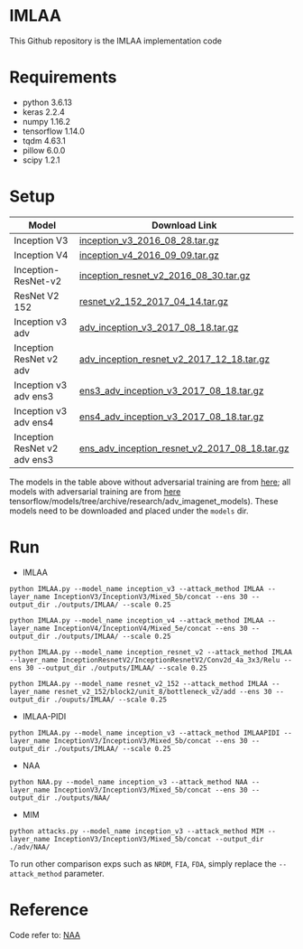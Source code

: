 # IMLAA

This Github repository is the IMLAA implementation code

# Requirements
- python 3.6.13
- keras 2.2.4
- numpy 1.16.2
- tensorflow 1.14.0
- tqdm 4.63.1
- pillow 6.0.0
- scipy 1.2.1

# Setup
Model  | Download Link
------------- | -------------
Inception V3  | [inception_v3_2016_08_28.tar.gz](http://download.tensorflow.org/models/inception_v3_2016_08_28.tar.gz)
Inception V4| [inception_v4_2016_09_09.tar.gz](http://download.tensorflow.org/models/inception_v4_2016_09_09.tar.gz)
Inception-ResNet-v2  | [inception_resnet_v2_2016_08_30.tar.gz](http://download.tensorflow.org/models/inception_resnet_v2_2016_08_30.tar.gz)
ResNet V2 152  | [resnet_v2_152_2017_04_14.tar.gz](http://download.tensorflow.org/models/resnet_v2_152_2017_04_14.tar.gz)
Inception v3 adv | [adv_inception_v3_2017_08_18.tar.gz](http://download.tensorflow.org/models/adv_inception_v3_2017_08_18.tar.gz)
Inception ResNet v2 adv  | [adv_inception_resnet_v2_2017_12_18.tar.gz](http://download.tensorflow.org/models/adv_inception_resnet_v2_2017_12_18.tar.gz)
Inception v3 adv ens3  | [ens3_adv_inception_v3_2017_08_18.tar.gz](http://download.tensorflow.org/models/ens3_adv_inception_v3_2017_08_18.tar.gz)
Inception v3 adv ens4  | [ens4_adv_inception_v3_2017_08_18.tar.gz](http://download.tensorflow.org/models/ens4_adv_inception_v3_2017_08_18.tar.gz)
Inception ResNet v2 adv ens3  | [ens_adv_inception_resnet_v2_2017_08_18.tar.gz](http://download.tensorflow.org/models/ens_adv_inception_resnet_v2_2017_08_18.tar.gz)
The models in the table above without adversarial training are from [here](https://github.com/tensorflow/models/tree/master/research/slim); all models with adversarial training are from [here](https://github.com/) tensorflow/models/tree/archive/research/adv_imagenet_models). These models need to be downloaded and placed under the `models` dir.

# Run
- IMLAA

`python IMLAA.py --model_name inception_v3 --attack_method IMLAA --layer_name InceptionV3/InceptionV3/Mixed_5b/concat --ens 30 --output_dir ./outputs/IMLAA/ --scale 0.25`

`python IMLAA.py --model_name inception_v4 --attack_method IMLAA --layer_name InceptionV4/InceptionV4/Mixed_5e/concat --ens 30 --output_dir ./outputs/IMLAA/ --scale 0.25`

`python IMLAA.py --model_name inception_resnet_v2 --attack_method IMLAA --layer_name InceptionResnetV2/InceptionResnetV2/Conv2d_4a_3x3/Relu --ens 30 --output_dir ./outputs/IMLAA/ --scale 0.25`

`python IMLAA.py --model_name resnet_v2_152 --attack_method IMLAA --layer_name resnet_v2_152/block2/unit_8/bottleneck_v2/add --ens 30 --output_dir ./ouputs/IMLAA/ --scale 0.25`

- IMLAA-PIDI

`python IMLAA.py --model_name inception_v3 --attack_method IMLAAPIDI --layer_name InceptionV3/InceptionV3/Mixed_5b/concat --ens 30 --output_dir ./outputs/IMLAA/ --scale 0.25`

- NAA

`python NAA.py --model_name inception_v3 --attack_method NAA --layer_name InceptionV3/InceptionV3/Mixed_5b/concat --ens 30 --output_dir ./outputs/NAA/`

- MIM

`python attacks.py --model_name inception_v3 --attack_method MIM --layer_name InceptionV3/InceptionV3/Mixed_5b/concat --output_dir ./adv/NAA/`

To run other comparison exps such as `NRDM`, `FIA`, `FDA`, simply replace the `--attack_method` parameter.

# Reference
Code refer to: [NAA](https://github.com/jpzhang1810/NAA)